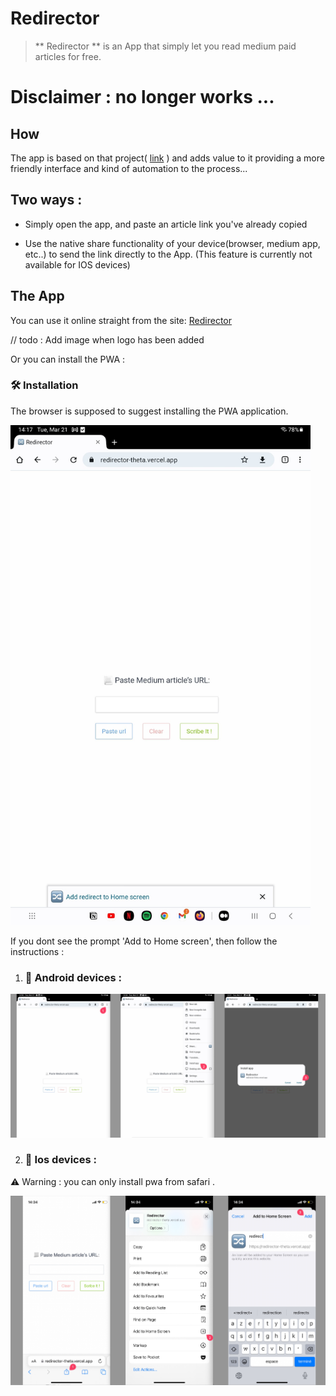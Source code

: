 # Redirector

> ** Redirector ** is an App that simply let you read medium paid articles for free.

# Disclaimer : no longer works ... 

## How

The app is based on that project( [link](https://scribe.rip/) ) and adds value to it providing a more friendly interface and kind of automation to the process...

## Two ways :

- Simply open the app, and paste an article link you've already copied

- Use the native share functionality of your device(browser, medium app, etc..) to send the link directly to the App.
(This feature is currently not available for IOS devices)

## The App

You can use it online straight from the site: [Redirector](https://redirector-theta.vercel.app/)

// todo : Add image when logo has been added

Or you can install the PWA :

### 🛠️ Installation
The browser is supposed to suggest installing the PWA application.

<img  src = "./public/suggest.jpg" height = "800" >

If you dont see the prompt 'Add to Home screen', then follow the instructions :

1. ### 🤖 Android devices :

<img src="./public/android.png" width="900">

2. ### 🍎 Ios devices :

⚠️ Warning : you can only install pwa from safari .

<img src="./public/ios.jpeg" width="900">

